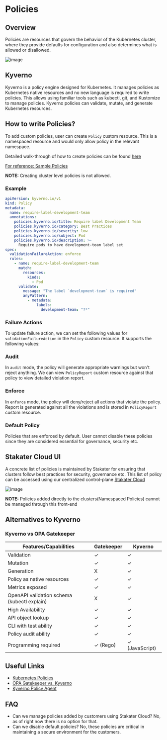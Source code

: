 # Policies

## Overview

Policies are resources that govern the behavior of the Kubernetes cluster, where they provide defaults for configuration and also determines what is allowed or disallowed.

![image](./images/how-policies-work.png)

## Kyverno

Kyverno is a policy engine designed for Kubernetes. It manages policies as Kubernetes native resources and no new language is required to write policies. This allows using familiar tools such as kubectl, git, and Kustomize to manage policies. Kyverno policies can validate, mutate, and generate Kubernetes resources.

## How to write Policies?

To add custom policies, user can create `Policy` custom resource. This is a namespaced resource and would only allow policy in the relevant namespace.

Detailed walk-through of how to create policies can be found [here](https://kyverno.io/docs/writing-policies)

[For reference: Sample Policies](https://kyverno.io/policies/)

**NOTE:** Creating cluster level policies is not allowed.

### Example

```yaml
apiVersion: kyverno.io/v1
kind: Policy
metadata:
  name: require-label-development-team
  annotations:
    policies.kyverno.io/title: Require label Development Team
    policies.kyverno.io/category: Best Practices
    policies.kyverno.io/severity: low
    policies.kyverno.io/subject: Pod
    policies.kyverno.io/description: >-
      Require pods to have development-team label set
spec:
  validationFailureAction: enforce
  rules:
    - name: require-label-development-team
      match:
        resources:
          kinds:
            - Pod
      validate:
        message: "The label `development-team` is required"
        anyPattern:
          - metadata:
              labels:
                development-team: "?*"
```

### Failure Actions

To update failure action, we can set the following values for `validationFailureAction` in the `Policy` custom resource. It supports the following values:

### Audit

In `audit` mode, the policy will generate appropriate warnings but won't reject anything. We can view `PolicyReport` custom resource against that policy to view detailed violation report.

### Enforce

In `enforce` mode, the policy will deny/reject all actions that violate the policy. Report is generated against all the violations and is stored in `PolicyReport` custom resource.

### Default Policy

Policies that are enforced by default. User cannot disable these policies since they are considered essential for governance, security etc.

## Stakater Cloud UI

A concrete list of policies is maintained by Stakater for ensuring that clusters follow best practices for security, governance etc. This list of policy can be accessed using our centralized control-plane [Stakater Cloud](https://cloud.stakater.com)

![image](./images/policies-frontend.png)

**NOTE:** Policies added directly to the clusters(Namespaced Policies) cannot be managed through this front-end

## Alternatives to Kyverno

### Kyverno vs OPA Gatekeeper

| Features/Capabilities                       | Gatekeeper | Kyverno        |
| ------------------------------------------- | ---------- | -------------- |
| Validation                                  | ✓          | ✓              |
| Mutation                                    | ✓          | ✓              |
| Generation                                  | X          | ✓              |
| Policy as native resources                  | ✓          | ✓              |
| Metrics exposed                             | ✓          | ✓              |
| OpenAPI validation schema (kubectl explain) | X          | ✓              |
| High Availability                           | ✓          | ✓              |
| API object lookup                           | ✓          | ✓              |
| CLI with test ability                       | ✓          | ✓              |
| Policy audit ability                        | ✓          | ✓              |
| Programming required                        | ✓ (Rego)   | ✓ (JavaScript) |

## Useful Links

- [Kubernetes Policies](https://kubernetes.io/docs/concepts/policy/)
- [OPA Gatekeeper vs. Kyverno](https://www.youtube.com/watch?v=9gSrRNmmKBc)
- [Kyverno Policy Agent](https://thenewstack.io/kyverno-kubernetes-configuration-via-policy/)

## FAQ

- Can we manage policies added by customers using Stakater Cloud? No, as of right now there is no option for that.
- Can we disable default policies? No, these policies are critical in maintaining a secure environment for the customers.
